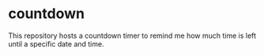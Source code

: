 # countdown
This repository hosts a countdown timer to remind me how much time is left until a specific date and time.
